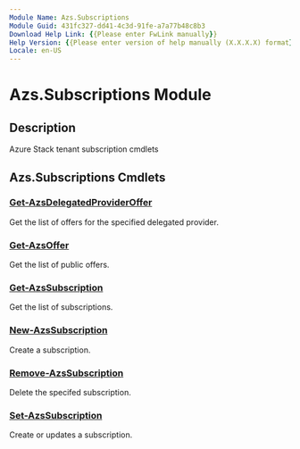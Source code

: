 ```yaml
---
Module Name: Azs.Subscriptions
Module Guid: 431fc327-dd41-4c3d-91fe-a7a77b48c8b3
Download Help Link: {{Please enter FwLink manually}}
Help Version: {{Please enter version of help manually (X.X.X.X) format}}
Locale: en-US
---
```


# Azs.Subscriptions Module
## Description
Azure Stack tenant subscription cmdlets

## Azs.Subscriptions Cmdlets
### [Get-AzsDelegatedProviderOffer](Get-AzsDelegatedProviderOffer.md)
Get the list of offers for the specified delegated provider.

### [Get-AzsOffer](Get-AzsOffer.md)
Get the list of public offers.

### [Get-AzsSubscription](Get-AzsSubscription.md)
Get the list of subscriptions.

### [New-AzsSubscription](New-AzsSubscription.md)
Create a subscription.

### [Remove-AzsSubscription](Remove-AzsSubscription.md)
Delete the specifed subscription.

### [Set-AzsSubscription](Set-AzsSubscription.md)
Create or updates a subscription.

